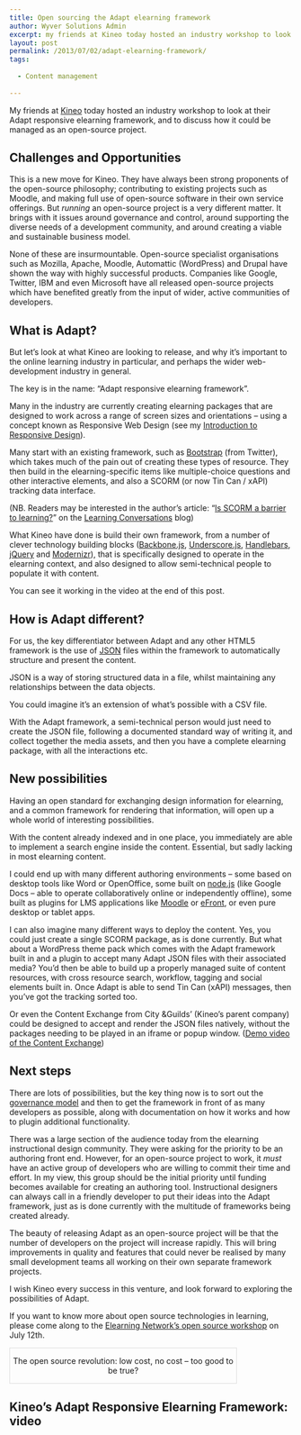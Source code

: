 ```yaml
---
title: Open sourcing the Adapt elearning framework
author: Wyver Solutions Admin
excerpt: my friends at Kineo today hosted an industry workshop to look at their Adapt responsive elearning framework, and to discuss how it could be managed as an open-source project.
layout: post
permalink: /2013/07/02/adapt-elearning-framework/
tags:
  
  - Content management
  
---
```

My friends at [Kineo][1] today hosted an industry workshop to look at their Adapt responsive elearning framework, and to discuss how it could be managed as an open-source project.

## Challenges and Opportunities

This is a new move for Kineo. They have always been strong proponents of the open-source philosophy; contributing to existing projects such as Moodle, and making full use of open-source software in their own service offerings. But *running* an open-source project is a very different matter. It brings with it issues around governance and control, around supporting the diverse needs of a development community, and around creating a viable and sustainable business model.

None of these are insurmountable. Open-source specialist organisations such as Mozilla, Apache, Moodle, Automattic (WordPress) and Drupal have shown the way with highly successful products. Companies like Google, Twitter, IBM and even Microsoft have all released open-source projects which have benefited greatly from the input of wider, active communities of developers.

## What is Adapt?

But let&#8217;s look at what Kineo are looking to release, and why it&#8217;s important to the online learning industry in particular, and perhaps the wider web-development industry in general.

The key is in the name: &#8220;Adapt responsive elearning framework&#8221;.

Many in the industry are currently creating elearning packages that are designed to work across a range of screen sizes and orientations &#8211; using a concept known as Responsive Web Design (see my [Introduction to Responsive Design][2]).

Many start with an existing framework, such as [Bootstrap][3] (from Twitter), which takes much of the pain out of creating these types of resource. They then build in the elearning-specific items like multiple-choice questions and other interactive elements, and also a SCORM (or now Tin Can / xAPI) tracking data interface.

(NB. Readers may be interested in the author&#8217;s article: &#8220;[Is SCORM a barrier to learning?][4]&#8221; on the [Learning Conversations][5] blog)

What Kineo have done is build their own framework, from a number of clever technology building blocks ([Backbone.js][6], [Underscore.js][7], [Handlebars][8], [jQuery][9] and [Modernizr][10]), that is specifically designed to operate in the elearning context, and also designed to allow semi-technical people to populate it with content.

You can see it working in the video at the end of this post.

## How is Adapt different?

For us, the key differentiator between Adapt and any other HTML5 framework is the use of [JSON][11] files within the framework to automatically structure and present the content.

JSON is a way of storing structured data in a file, whilst maintaining any relationships between the data objects.

You could imagine it&#8217;s an extension of what&#8217;s possible with a CSV file.

With the Adapt framework, a semi-technical person would just need to create the JSON file, following a documented standard way of writing it, and collect together the media assets, and then you have a complete elearning package, with all the interactions etc.

## New possibilities

Having an open standard for exchanging design information for elearning, and a common framework for rendering that information, will open up a whole world of interesting possibilities.

With the content already indexed and in one place, you immediately are able to implement a search engine inside the content. Essential, but sadly lacking in most elearning content.

I could end up with many different authoring environments &#8211; some based on desktop tools like Word or OpenOffice, some built on [node.js][12] (like Google Docs &#8211; able to operate collaboratively online or independently offline), some built as plugins for LMS applications like [Moodle][13] or [eFront][13], or even pure desktop or tablet apps.

I can also imagine many different ways to deploy the content. Yes, you could just create a single SCORM package, as is done currently. But what about a WordPress theme pack which comes with the Adapt framework built in and a plugin to accept many Adapt JSON files with their associated media? You&#8217;d then be able to build up a properly managed suite of content resources, with cross resource search, workflow, tagging and social elements built in. Once Adapt is able to send Tin Can (xAPI) messages, then you&#8217;ve got the tracking sorted too.

Or even the Content Exchange from City &amp;Guilds&#8217; (Kineo&#8217;s parent company) could be designed to accept and render the JSON files natively, without the packages needing to be played in an iframe or popup window. ([Demo video of the Content Exchange][14])

## Next steps

There are lots of possibilities, but the key thing now is to sort out the [governance model][15] and then to get the framework in front of as many developers as possible, along with documentation on how it works and how to plugin additional functionality.

There was a large section of the audience today from the elearning instructional design community. They were asking for the priority to be an authoring front end. However, for an open-source project to work, it *must* have an active group of developers who are willing to commit their time and effort. In my view, this group should be the initial priority until funding becomes available for creating an authoring tool. Instructional designers can always call in a friendly developer to put their ideas into the Adapt framework, just as is done currently with the multitude of frameworks being created already.

The beauty of releasing Adapt as an open-source project will be that the number of developers on the project will increase rapidly. This will bring improvements in quality and features that could never be realised by many small development teams all working on their own separate framework projects.

I wish Kineo every success in this venture, and look forward to exploring the possibilities of Adapt.

If you want to know more about open source technologies in learning, please come along to the [Elearning Network&#8217;s open source workshop][16] on July 12th.

<div class="aligncenter" style="width: 80%; border: 1px solid #dddddd; padding 10px; text-align: center;">
  <p>
    The open source revolution: low cost, no cost &#8211; too good to be true?
  </p>

</div>

## Kineo&#8217;s Adapt Responsive Elearning Framework: video

 [1]: http://www.kineo.com/
 [2]: /cms/2013/02/18/introduction-to-responsive-design/
 [3]: http://twitter.github.com/bootstrap/
 [4]: http://www.learningconversations.co.uk/main/index.php/2012/03/27/is-scorm-a-barrier-to?blog=5
 [5]: http://www.learningconversations.co.uk
 [6]: http://backbonejs.org/
 [7]: http://documentcloud.github.io/underscore/
 [8]: http://handlebarsjs.com/
 [9]: http://jquery.com/
 [10]: http://modernizr.com/
 [11]: http://en.wikipedia.org/wiki/JSON "Wikipedia article on JSON"
 [12]: http://nodejs.org/
 [13]: efrontlearning.net
 [14]: http://vimeo.com/60079920
 [15]: http://www.oss-watch.ac.uk/resources/governanceModels
 [16]: http://www.elearningnetwork.org/events/open-source
